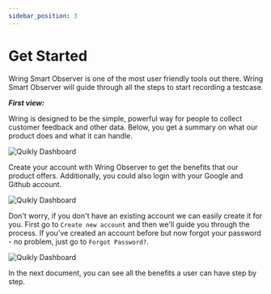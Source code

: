 ```yaml
---
sidebar_position: 3
---
```


# Get Started

Wring Smart Observer is one of the most user friendly tools out there. Wring Smart Observer will guide through all the steps to start recording a testcase.

***First view:***

 Wring is designed to be the simple, powerful way for people to collect customer feedback and other data.
 Below, you get a summary on what our product does and what it can handle.
 
![Quikly Dashboard](/img/1.png)


Create your account with Wring Observer to get the benefits that our product offers. Additionally, you could also login with your Google and Github account.


![Quikly Dashboard](/img/Login.png)

Don't worry, if you don't have an existing account we can easily create it for you. First go to `Create new account` and then we'll guide you through the process. If you've created an account before but now forgot your password - no problem, just go to `Forgot Password?`.

![Quikly Dashboard](/img/Password.png)

In the next document, you can see all the benefits a user can have step by step.

